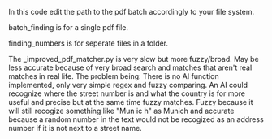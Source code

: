 In this code edit the path to the pdf batch accordingly to your file system.

batch_finding is for a single pdf file.

finding_numbers is for seperate files in a folder.


The  _improved_pdf_matcher.py is very slow but more fuzzy/broad. May be less accurate because of very broad search and matches that aren't real matches in real life. 
The problem being: There is no AI function implemented, only very simple regex and fuzzy comparing. An AI could recognize where the street number is and what the country is for more useful and precise but at the same time fuzzy matches. Fuzzy because it will still recogize something like "Mun ic h" as Munich and accurate because a random number in the text would not be recogized as an address number if it is not next to a street name.
